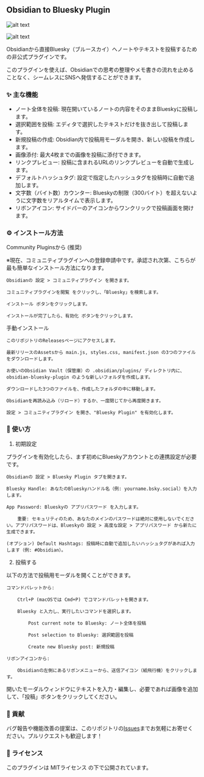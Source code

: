 ## Obsidian to Bluesky Plugin

![alt text](https://img.shields.io/github/v/release/RieTamura/Obsidian_to_Bluesky?style=for-the-badge&sort=semver)


![alt text](https://img.shields.io/github/actions/workflow/status/RieTamura/Obsidian_to_Bluesky/release.yml?style=for-the-badge)

Obsidianから直接Bluesky（ブルースカイ）へノートやテキストを投稿するための非公式プラグインです。

このプラグインを使えば、Obsidianでの思考の整理やメモ書きの流れを止めることなく、シームレスにSNSへ発信することができます。
### ✨ 主な機能

- ノート全体を投稿: 現在開いているノートの内容をそのままBlueskyに投稿します。
- 選択範囲を投稿: エディタで選択したテキストだけを抜き出して投稿します。
- 新規投稿の作成: Obsidian内で投稿用モーダルを開き、新しい投稿を作成します。
- 画像添付: 最大4枚までの画像を投稿に添付できます。
- リンクプレビュー: 投稿に含まれるURLのリンクプレビューを自動で生成します。
- デフォルトハッシュタグ: 設定で指定したハッシュタグを投稿時に自動で追加します。
- 文字数（バイト数）カウンター: Blueskyの制限（300バイト）を超えないように文字数をリアルタイムで表示します。
- リボンアイコン: サイドバーのアイコンからワンクリックで投稿画面を開けます。

### ⚙️ インストール方法
Community Pluginsから (推奨)

※現在、コミュニティプラグインへの登録申請中です。承認され次第、こちらが最も簡単なインストール方法になります。

    Obsidianの 設定 > コミュニティプラグイン を開きます。

    コミュニティプラグインを閲覧 をクリックし、「Bluesky」を検索します。

    インストール ボタンをクリックします。

    インストールが完了したら、有効化 ボタンをクリックします。

手動インストール

    このリポジトリのReleasesページにアクセスします。

    最新リリースのAssetsから main.js, styles.css, manifest.json の3つのファイルをダウンロードします。

    お使いのObsidian Vault（保管庫）の .obsidian/plugins/ ディレクトリ内に、obsidian-bluesky-plugin のような新しいフォルダを作成します。

    ダウンロードした3つのファイルを、作成したフォルダの中に移動します。

    Obsidianを再読み込み（リロード）するか、一度閉じてから再度開きます。

    設定 > コミュニティプラグイン を開き、"Bluesky Plugin" を有効化します。

### 🚀 使い方
1. 初期設定

プラグインを有効化したら、まず初めにBlueskyアカウントとの連携設定が必要です。

    Obsidianの 設定 > Bluesky Plugin タブを開きます。

    Bluesky Handle: あなたのBlueskyハンドル名（例: yourname.bsky.social）を入力します。

    App Password: Blueskyの アプリパスワード を入力します。

        重要: セキュリティのため、あなたのメインのパスワードは絶対に使用しないでください。アプリパスワードは、Blueskyの 設定 > 高度な設定 > アプリパスワード から新たに生成できます。

    (オプション) Default Hashtags: 投稿時に自動で追加したいハッシュタグがあれば入力します（例: #Obsidian）。

2. 投稿する

以下の方法で投稿用モーダルを開くことができます。

    コマンドパレットから:

        Ctrl+P (macOSでは Cmd+P) でコマンドパレットを開きます。

        Bluesky と入力し、実行したいコマンドを選択します。

            Post current note to Bluesky: ノート全体を投稿

            Post selection to Bluesky: 選択範囲を投稿

            Create new Bluesky post: 新規投稿

    リボンアイコンから:

        Obsidianの左側にあるリボンメニューから、送信アイコン（紙飛行機）をクリックします。

開いたモーダルウィンドウにテキストを入力・編集し、必要であれば画像を追加して、「投稿」ボタンをクリックしてください。

### 🤝 貢献

バグ報告や機能改善の提案は、このリポジトリの[Issues](https://github.com/RieTamura/Obsidian_to_Bluesky/issues)までお気軽にお寄せください。プルリクエストも歓迎します！

### 📄 ライセンス

このプラグインは MITライセンス の下で公開されています。
